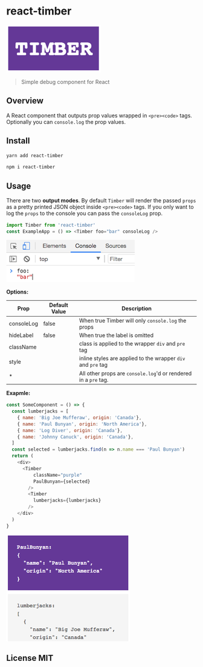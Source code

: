 # react-timber

![Logo](logo.png?raw=true "Timber")

> Simple debug component for React

## Overview

A React component that outputs prop values wrapped in `<pre><code>` tags. Optionally you can `console.log` the prop values.

## Install

```sh
yarn add react-timber
```

```sh
npm i react-timber
```

## Usage

There are two **output modes**. By default `Timber` will render the passed `props` as a pretty printed JSON object inside `<pre><code>` tags. If you only want to log the `props` to the console you can pass the `consoleLog` prop.

```js
import Timber from 'react-timber'
const ExampleApp = () => <Timber foo="bar" consoleLog />
```
![Example1](example1.png?raw=true "Outputs to the Console")

**Options:**

| Prop       | Default Value |   Description |
| ---------- | ------------- | ------------- |
| consoleLog | false | When true Timber will only `console.log` the props |
| hideLabel | false | When true the label is omitted |
| className |   | class is applied to the wrapper `div` and `pre` tag |
| style |   | inline styles are applied to the wrapper `div` and `pre` tag |
| * |    | All other props are `console.log`'d or rendered in a `pre` tag. |


**Exapmle:**

```js
const SomeComponent = () => {
  const lumberjacks = [
    { name: 'Big Joe Mufferaw', origin: 'Canada'}, 
    { name: 'Paul Bunyan', origin: 'North America'}, 
    { name: 'Log Diver', origin: 'Canada'},
    { name: 'Johnny Canuck', origin: 'Canada'},
  ]
  const selected = lumberjacks.find(n => n.name === 'Paul Bunyan')
  return (
    <div>
      <Timber 
          className="purple" 
          PaulBunyan={selected} 
        />
        <Timber
          lumberjacks={lumberjacks}
        />
    </div>
  )
}
```
![Example2](example2.png?raw=true "Outputs to pre tag")

## License MIT
